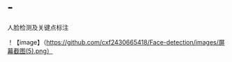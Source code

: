# -
人脸检测及关键点标注

！【image】（https://github.com/cxf2430665418/Face-detection/images/屏幕截图(5).png）
      
